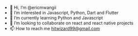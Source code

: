 - 👋 Hi, I’m @ericmwangii
- 👀 I’m interested in Javascript, Python, Dart and Flutter
- 🌱 I’m currently learning Python and Javascript
- 💞️ I’m looking to collaborate on react and react native projects
- 📫 How to reach me hitwizard99@gmail.com

<!---
ericmwangii/ericmwangii is a ✨ special ✨ repository because its `README.md` (this file) appears on your GitHub profile.
You can click the Preview link to take a look at your changes.
--->

